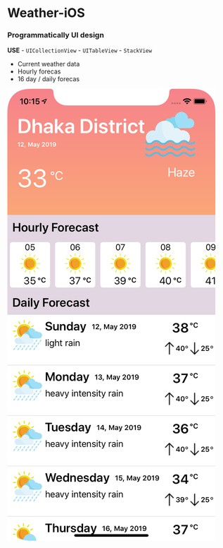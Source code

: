 # Weather-iOS

### Programmatically UI design
  **USE**
      - `UICollectionView`
      - `UITableView`
      - `StackView`
- Current weather data
- Hourly forecas
- 16 day / daily forecas

<img src="image/weather.png" witdh="50px"/>
